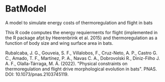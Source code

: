 # BatModel
A model to simulate energy costs of thermoregulation and flight in bats

This R code computes the energy requierments for flight (implemented in the R package afpt by Heerenbrink et al. 2015) and thermoregulation as a function of body size and wing surface area in bats. 

Rubalcaba, J. G., Gouveia, S. F., Villalobos, F., Cruz-Neto, A. P., Castro G. C., Amado, T. F., Martínez, P. A., Navas C. A., Dobrovolski R., Diniz-Filho J. A. F., Olalla-Tárraga, M. Á. (2022). "Physical constraints on thermoregulation and flight drive morphological evolution in bats". PNAS. DOI: 10.1073/pnas.2103745119.
